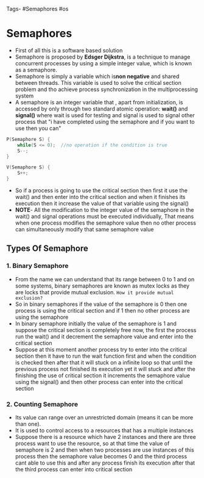 Tags- #Semaphores #os 
# Semaphores
- First of all this is a software based solution
- Semaphore is proposed by **Edsger Dijkstra**, is a technique to manage concurrent processes by using a simple integer value, which is known as a semaphore.
- Semaphore is simply a variable which is**non negative** and shared between threads. This variable is used to solve the critical section problem and tho achieve process synchronization in the multiprocessing system
- A semaphore is an integer variable that , apart from initialization, is accessed by only through two standard atomic operation: **wait()** and **signal()** where wait is used for testing and signal is used to signal other process that "i have completed using the semaphore and if you want to use then you can"
```cpp
P(Semaphore S) {
	while(S <= 0);  //no operation if the condition is true
	S--;
}
```
```cpp
V(Semaphore S) {
	S++;
}
```
- So if a process is going to use the critical section then first it use the wait() and then enter into the critical section and when it finishes its execution then it increase the value of that variable using the signal()
- **NOTE**- All the modification to the integer value of the semaphore in the wait() and signal operations must be executed individually, That means when one process modifies the semaphore value then no other process can simultaneously modify that same semaphore value
## Types Of Semaphore
### 1. Binary Semaphore
- From the name we can understand that its range between 0 to 1 and on some systems, binary semaphores are known as mutex locks as they are locks that provide mutual exclusion. `How it provide mutual exclusion?`
- So in binary semaphores if the value of the semaphore is 0 then one process is using the critical section and if 1 then no other process are using the semaphore
- In binary semaphore initially the value of the semaphore is 1 and suppose the critical section is completely free now, the first the process run the wait() and it decrement the semaphore value and enter into the critical section
- Suppose at this moment another process try to enter into the critical section then it have to run the wait function first and when the condition is checked then after that it will stuck on a infinite loop so that until the previous process not finished its execution yet it will stuck and after the finishing the use of critical section it increments the semaphore  value using the signal() and then other process can enter into the critical section
### 2. Counting Semaphore
- Its value can range over an unrestricted domain (means it can be more than one). 
- It is used to control access to a resources that has a multiple instances
- Suppose there is a resource which have 2 instances and there are three process want to use the resource, so at that time the value of semaphore is 2 and then when two processes are use instances of this process then the semaphore value becomes 0 and the third process cant able to use this and after any process finish its execution after that the third process can enter into critical section
